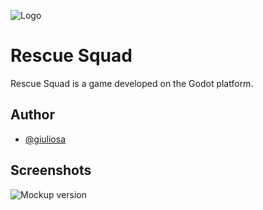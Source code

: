 
![Logo](https://img.itch.zone/aW1nLzg3Mzc5NTgucG5n/original/TDIDhK.png)


# Rescue Squad

Rescue Squad is a game developed on the Godot platform.


## Author

- [@giuliosa](https://www.github.com/giuliosa)


## Screenshots

![Mockup version](https://cdna.artstation.com/p/assets/images/images/047/719/694/large/giulio-sa-mockup.jpg?1648262572)

